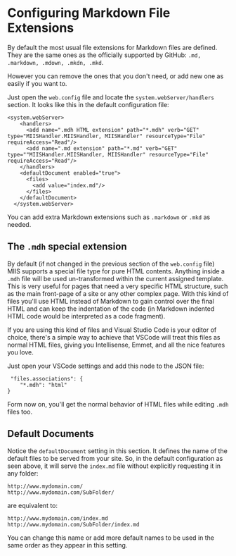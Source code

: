 # Configuring Markdown File Extensions
By default the most usual file extensions for Markdown files are defined. They are the same ones as the officially supported by GitHub: `.md, .markdown, .mdown, .mkdn, .mkd`.

However you can remove the ones that you don't need, or add new one as easily if you want to.

Just open the `web.config` file and locate the `system.webServer/handlers` section. It looks like this in the default configuration file:

```
<system.webServer>
    <handlers>
      <add name=".mdh HTML extension" path="*.mdh" verb="GET" type="MIISHandler.MIISHandler, MIISHandler" resourceType="File" requireAccess="Read"/>
      <add name=".md extension" path="*.md" verb="GET" type=""MIISHandler.MIISHandler, MIISHandler" resourceType="File" requireAccess="Read"/>
    </handlers>
    <defaultDocument enabled="true">
      <files>
        <add value="index.md"/>
      </files>
    </defaultDocument>
  </system.webServer>
```

You can add extra Markdown extensions such as `.markdown` or `.mkd` as needed.

## The `.mdh` special extension
By default (if not changed in the previous section of the `web.config` file) MIIS supports a special file type for pure HTML contents. Anything inside a `.mdh` file will be used un-transformed within the current assigned template. This is very useful for pages that need a very specific HTML structure, such as the main front-page of a site or any other complex page. With this kind of files you'll use HTML instead of Markdown to gain control over the final HTML and can keep the indentation of the code (in Markdown indented HTML code would be interpreted as a code fragment).

If you are using this kind of files and Visual Studio Code is your editor of choice, there's a simple way to achieve that VSCode will treat this files as normal HTML files, giving you Intellisense, Emmet, and all the nice features you love.

Just open your VSCode settings and add this node to the JSON file:

```
 "files.associations": {
    "*.mdh": "html"
}
```

Form now on, you'll get the normal behavior of HTML files while editing `.mdh` files too.

## Default Documents

Notice the `defaultDocument` setting in this section. It defines the name of the default files to be served from your site. So, in the default configuration as seen above, it will serve the `index.md` file without explicitly requesting it in any folder:

```
http://www.mydomain.com/
http://www.mydomain.com/SubFolder/
```

are equivalent to:

```
http://www.mydomain.com/index.md
http://www.mydomain.com/SubFolder/index.md
```

You can change this name or add more default names to be used in the same order as they appear in this setting.